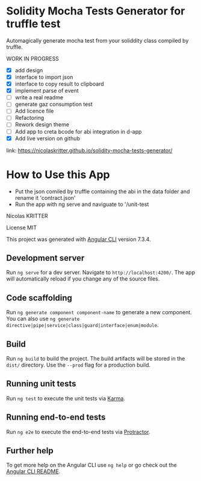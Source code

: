 # Solidity Mocha Tests Generator for truffle test

Automagically generate mocha test from your soliddity class compiled by truffle.

WORK IN PROGRESS

- [x] add design
- [x] interface to import json
- [x] interface to copy result to clipboard
- [x] implement parse of event
- [ ] write a real readme
- [ ] generate gaz consumption test
- [ ] Add licence file
- [ ] Refactoring
- [ ] Rework design theme
- [ ] Add app to creta bcode for abi integration in d-app
- [x] Add live version on github

link: https://nicolaskritter.github.io/solidity-mocha-tests-generator/

# How to Use this App
- Put the json comiled by truffle containing the abi in the data folder and rename it 'contract.json'
- Run the app with ng serve and naviguate to '/unit-test

Nicolas KRITTER

License MIT

This project was generated with [Angular CLI](https://github.com/angular/angular-cli) version 7.3.4.

## Development server

Run `ng serve` for a dev server. Navigate to `http://localhost:4200/`. The app will automatically reload if you change any of the source files.

## Code scaffolding

Run `ng generate component component-name` to generate a new component. You can also use `ng generate directive|pipe|service|class|guard|interface|enum|module`.

## Build

Run `ng build` to build the project. The build artifacts will be stored in the `dist/` directory. Use the `--prod` flag for a production build.

## Running unit tests

Run `ng test` to execute the unit tests via [Karma](https://karma-runner.github.io).

## Running end-to-end tests

Run `ng e2e` to execute the end-to-end tests via [Protractor](http://www.protractortest.org/).

## Further help

To get more help on the Angular CLI use `ng help` or go check out the [Angular CLI README](https://github.com/angular/angular-cli/blob/master/README.md).
